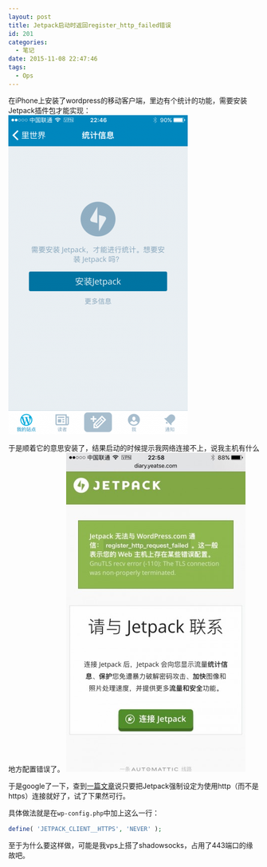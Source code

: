 ```yaml
---
layout: post
title: Jetpack启动时返回register_http_failed错误
id: 201
categories:
  - 笔记
date: 2015-11-08 22:47:46
tags:
  - Ops
---
```


在iPhone上安装了wordpress的移动客户端，里边有个统计的功能，需要安装Jetpack插件包才能实现：
[![IMG_0448](/assets/images/2015/IMG_0448-360x640.png)](/assets/images/2015/IMG_0448.png)

于是顺着它的意思安装了，结果启动的时候提示我网络连接不上，说我主机有什么地方配置错误了。
[![IMG_0449](/assets/images/2015/IMG_0449-360x640.jpg)](/assets/images/2015/IMG_0449.jpg)

于是google了一下，查到[一篇文章](http://ben.lobaugh.net/blog/49601/quick-fix-for-jetpack-register_http_request_failed)说只要把Jetpack强制设定为使用http（而不是https）连接就好了，试了下果然可行。

具体做法就是在`wp-config.php`中加上这么一行：

```php
define( 'JETPACK_CLIENT__HTTPS', 'NEVER' );
```

至于为什么要这样做，可能是我vps上搭了shadowsocks，占用了443端口的缘故吧。

